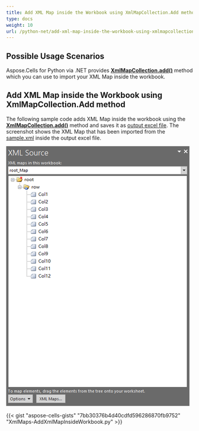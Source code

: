 ```yaml
---
title: Add XML Map inside the Workbook using XmlMapCollection.Add method
type: docs
weight: 10
url: /python-net/add-xml-map-inside-the-workbook-using-xmlmapcollection-add-method/
---
```


## **Possible Usage Scenarios**

Aspose.Cells for Python via .NET provides [**XmlMapCollection.add()**](https://reference.aspose.com/cells/python-net/aspose.cells/xmlmapcollection/add/#str) method which you can use to import your XML Map inside the workbook.

## **Add XML Map inside the Workbook using XmlMapCollection.Add method**

The following sample code adds XML Map inside the workbook using the [**XmlMapCollection.add()**](https://reference.aspose.com/cells/python-net/aspose.cells/xmlmapcollection/add/#str) method and saves it as [output excel file](5115434.xlsx). The screenshot shows the XML Map that has been imported from the [sample.xml](5115433.xml) inside the output excel file.

![add-xml-map](add-xml-map.png)

{{< gist "aspose-cells-gists" "7bb30376b4d40cdfd596286870fb9752" "XmlMaps-AddXmlMapInsideWorkbook.py" >}}

